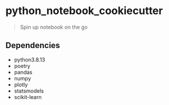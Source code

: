 # python_notebook_cookiecutter

> Spin up notebook on the go
## Dependencies

- python3.8.13
- poetry
- pandas
- numpy
- plotly
- statsmodels
- scikit-learn
